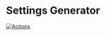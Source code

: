 # Settings Generator

[![Actions](https://github.com/wk-j/dotnet-settings-generator/workflows//badge.svg)](https://github.com/wk-j/dotnet-settings-generator/actions)